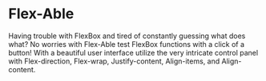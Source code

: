 # Flex-Able
Having trouble with FlexBox and tired of constantly guessing what does what? No worries with Flex-Able test FlexBox functions with a click of a button!
With a beautiful user interface utilize the very intricate control panel with Flex-direction, Flex-wrap, Justify-content, Align-items, and Align-content.
